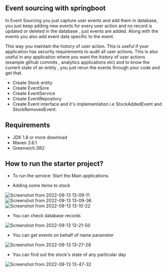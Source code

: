 ## Event sourcing with springboot

<!-- wp:paragraph -->
<p>In Event Sourcing you just capture user events and add them in database, you just keep adding new events for every user action and no record is updated or deleted in the database , just events are added. Along with the events you also add event data specific to the event. </p>
<!-- /wp:paragraph -->

<!-- wp:paragraph -->
<p>This way you maintain the history of user action. This is useful if your application has security requirements to audit all user actions. This is also useful in any application where you want the history of user actions (example github commits , analytics applications etc) and to know the current state of an entity , you just rerun the events through your code and get that.</p>
<!-- /wp:paragraph -->

- Create Stock entity
- Create EventSore
- Create EventService
- Create EventRepository
- Create Event interface and it's implementation i.e StockAddedEvent and StockRemovedEvent.


## Requirements
- JDK 1.8 or more download
- Maven 3.6.1 
- Greenwich.SR2

## How to run the starter project?
- To run the service: Start the Main applications.

- Adding some items to stock

![Screenshot from 2022-09-13 13-09-11](https://user-images.githubusercontent.com/85616604/189884983-ef749124-8e59-4c0d-9d98-5dc738fd7cbb.png)
![Screenshot from 2022-09-13 13-09-36](https://user-images.githubusercontent.com/85616604/189884992-6fab5fff-de91-4985-b81f-22c7ef029f70.png)
![Screenshot from 2022-09-13 13-10-22](https://user-images.githubusercontent.com/85616604/189884996-a4241117-50c9-463b-80d0-09cd4b3a2a47.png)

- You can check database records

![Screenshot from 2022-09-13 13-21-50](https://user-images.githubusercontent.com/85616604/189884945-17f46ac4-274e-4bfc-8f96-5c5d4b865654.png)

- You can get events on behalf of name parameter

![Screenshot from 2022-09-13 13-27-28](https://user-images.githubusercontent.com/85616604/189884904-6ccb90aa-00bc-484d-b77b-fa41a6dcc87d.png)

- You can find out the stock's state of any particular day

![Screenshot from 2022-09-13 13-47-32](https://user-images.githubusercontent.com/85616604/189884016-dc0e02dd-fca9-42af-84ec-4403a99e5008.png)

